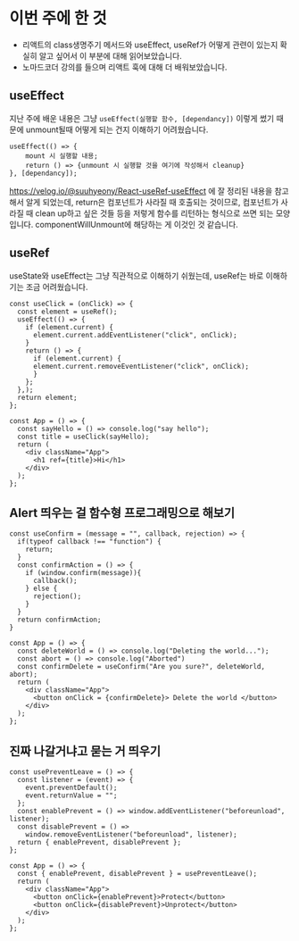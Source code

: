 # 이번 주에 한 것
- 리액트의 class생명주기 메서드와 useEffect, useRef가 어떻게 관련이 있는지 확실히 알고 싶어서 이 부분에 대해 읽어보았습니다.
- 노마드코더 강의를 들으며 리액트 훅에 대해 더 배워보았습니다.

## useEffect
지난 주에 배운 내용은 그냥 `useEffect(실행할 함수, [dependancy])` 이렇게 썼기 때문에 unmount될때 어떻게 되는 건지 이해하기 어려웠습니다. 
```
useEffect(() => {
    mount 시 실행할 내용;
    return () => {unmount 시 실행할 것을 여기에 작성해서 cleanup}
}, [dependancy]);
```
https://velog.io/@suuhyeony/React-useRef-useEffect 에 잘 정리된 내용을 참고해서 알게 되었는데, return은 컴포넌트가 사라질 때 호출되는 것이므로, 
컴포넌트가 사라질 때 clean up하고 싶은 것들 등을 저렇게 함수를 리턴하는 형식으로 쓰면 되는 모양입니다. componentWillUnmount에 해당하는 게 이것인 것 같습니다.

## useRef
useState와 useEffect는 그냥 직관적으로 이해하기 쉬웠는데, useRef는 바로 이해하기는 조금 어려웠습니다. 
```
const useClick = (onClick) => {
  const element = useRef();
  useEffect(() => {
    if (element.current) {
      element.current.addEventListener("click", onClick);
    }
    return () => {
      if (element.current) {
      element.current.removeEventListener("click", onClick);
      }
    };
  },);
  return element;
};

const App = () => {
  const sayHello = () => console.log("say hello");
  const title = useClick(sayHello);
  return (
    <div className="App">
      <h1 ref={title}>Hi</h1>
    </div>
  );
};
```

## Alert 띄우는 걸 함수형 프로그래밍으로 해보기
```
const useConfirm = (message = "", callback, rejection) => {
  if(typeof callback !== "function") {
    return;
  }
  const confirmAction = () => {
    if (window.confirm(message)){
      callback();
    } else {
      rejection();
    }
  }
  return confirmAction;
}

const App = () => {
  const deleteWorld = () => console.log("Deleting the world...");
  const abort = () => console.log("Aborted")
  const confirmDelete = useConfirm("Are you sure?", deleteWorld, abort);
  return (
    <div className="App">
      <button onClick = {confirmDelete}> Delete the world </button>
    </div>
  );
};
```

## 진짜 나갈거냐고 묻는 거 띄우기
```
const usePreventLeave = () => {
  const listener = (event) => {
    event.preventDefault();
    event.returnValue = "";
  };
  const enablePrevent = () => window.addEventListener("beforeunload", listener);
  const disablePrevent = () =>
    window.removeEventListener("beforeunload", listener);
  return { enablePrevent, disablePrevent };
};

const App = () => {
  const { enablePrevent, disablePrevent } = usePreventLeave();
  return (
    <div className="App">
      <button onClick={enablePrevent}>Protect</button>
      <button onClick={disablePrevent}>Unprotect</button>
    </div>
  );
};
```
